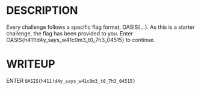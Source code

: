 # DESCRIPTION
Every challenge follows a specific flag format, OASIS{...}. As this is a starter challenge, the flag has been provided to you. Enter OASIS{h411!d4y_says_w41c0m3_t0_7h3_04515} to continue.
# WRITEUP
ENTER `OASIS{h411!d4y_says_w41c0m3_t0_7h3_04515}`
